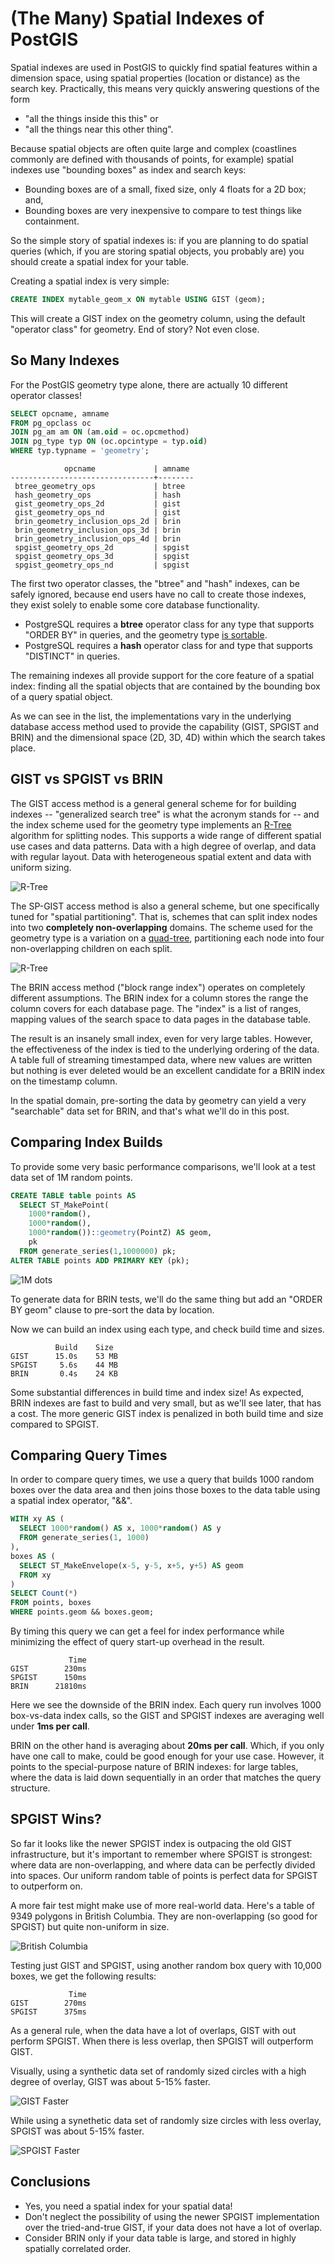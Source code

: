 # (The Many) Spatial Indexes of PostGIS

Spatial indexes are used in PostGIS to quickly find spatial features within a dimension space, using spatial properties (location or distance) as the search key.  Practically, this means very quickly answering questions of the form 

* "all the things inside this this" or
* "all the things near this other thing".

Because spatial objects are often quite large and complex (coastlines commonly are defined with thousands of points, for example) spatial indexes use "bounding boxes" as index and search keys:

* Bounding boxes are of a small, fixed size, only 4 floats for a 2D box; and,
* Bounding boxes are very inexpensive to compare to test things like containment.

So the simple story of spatial indexes is: if you are planning to do spatial queries (which, if you are storing spatial objects, you probably are) you should create a spatial index for your table. 

Creating a spatial index is very simple:

```sql
CREATE INDEX mytable_geom_x ON mytable USING GIST (geom);
```

This will create a GIST index on the geometry column, using the default "operator class" for geometry. End of story? Not even close.

## So Many Indexes

For the PostGIS geometry type alone, there are actually 10 different operator classes!

```sql
SELECT opcname, amname
FROM pg_opclass oc
JOIN pg_am am ON (am.oid = oc.opcmethod)
JOIN pg_type typ ON (oc.opcintype = typ.oid)
WHERE typ.typname = 'geometry';
```

```
            opcname             | amname 
--------------------------------+--------
 btree_geometry_ops             | btree
 hash_geometry_ops              | hash
 gist_geometry_ops_2d           | gist
 gist_geometry_ops_nd           | gist
 brin_geometry_inclusion_ops_2d | brin
 brin_geometry_inclusion_ops_3d | brin
 brin_geometry_inclusion_ops_4d | brin
 spgist_geometry_ops_2d         | spgist
 spgist_geometry_ops_3d         | spgist
 spgist_geometry_ops_nd         | spgist
```

The first two operator classes, the "btree" and "hash" indexes, can be safely ignored, because end users have no call to create those indexes, they exist solely to enable some core database functionality. 

* PostgreSQL requires a **btree** operator class for any type that supports "ORDER BY" in queries, and the geometry type [is sortable](https://blog.crunchydata.com/blog/waiting-for-postgis-3-hilbert-geometry-sorting). 
* PostgreSQL requires a **hash** operator class for and type that supports "DISTINCT" in queries.

The remaining indexes all provide support for the core feature of a spatial index: finding all the spatial objects that are contained by the bounding box of a query spatial object. 

As we can see in the list, the implementations vary in the underlying database access method used to provide the capability (GIST, SPGIST and BRIN) and the dimensional space (2D, 3D, 4D) within which the search takes place.

## GIST vs SPGIST vs BRIN

The GIST access method is a general general scheme for for building indexes -- "generalized search tree" is what the acronym stands for -- and the index scheme used for the geometry type implements an [R-Tree](https://en.wikipedia.org/wiki/R-tree) algorithm for splitting nodes. This supports a wide range of different spatial use cases and data patterns. Data with a high degree of overlap, and data with regular layout. Data with heterogeneous spatial extent and data with uniform sizing.

![R-Tree](img/rtree.png)

The SP-GIST access method is also a general scheme, but one specifically tuned for "spatial partitioning". That is, schemes that can split index nodes into two **completely non-overlapping** domains. The scheme used for the geometry type is a variation on a [quad-tree](https://en.wikipedia.org/wiki/Quadtree), partitioning each node into four non-overlapping children on each split. 

![R-Tree](img/quadtree.png)

The BRIN access method ("block range index") operates on completely different assumptions. The BRIN index for a column stores the range the column covers for each database page. The "index" is a list of ranges, mapping values of the search space to data pages in the database table. 

The result is an insanely small index, even for very large tables. However, the effectiveness of the index is tied to the underlying ordering of the data. A table full of streaming timestamped data, where new values are written but nothing is ever deleted would be an excellent candidate for a BRIN index on the timestamp column. 

In the spatial domain, pre-sorting the data by geometry can yield a very "searchable" data set for BRIN, and that's what we'll do in this post.

## Comparing Index Builds

To provide some very basic performance comparisons, we'll look at a test data set of 1M random points. 

```sql
CREATE TABLE table points AS
  SELECT ST_MakePoint(
    1000*random(), 
    1000*random(), 
    1000*random())::geometry(PointZ) AS geom, 
    pk
  FROM generate_series(1,1000000) pk;
ALTER TABLE points ADD PRIMARY KEY (pk);
```

![1M dots](img/dots.png)

To generate data for BRIN tests, we'll do the same thing but add an "ORDER BY geom" clause to pre-sort the data by location.

Now we can build an index using each type, and check build time and sizes.

```
          Build    Size
GIST      15.0s    53 MB
SPGIST     5.6s    44 MB
BRIN       0.4s    24 KB
```

Some substantial differences in build time and index size! As expected, BRIN indexes are fast to build and very small, but as we'll see later, that has a cost. The more generic GIST index is penalized in both build time and size compared to SPGIST.

## Comparing Query Times

In order to compare query times, we use a query that builds 1000 random boxes over the data area and then joins those boxes to the data table using a spatial index operator, "&&".

```sql
WITH xy AS (
  SELECT 1000*random() AS x, 1000*random() AS y 
  FROM generate_series(1, 1000)
),
boxes AS (
  SELECT ST_MakeEnvelope(x-5, y-5, x+5, y+5) AS geom 
  FROM xy
)
SELECT Count(*)
FROM points, boxes
WHERE points.geom && boxes.geom;
```

By timing this query we can get a feel for index performance while minimizing the effect of query start-up overhead in the result.

```
             Time
GIST        230ms
SPGIST      150ms 
BRIN      21810ms 
```

Here we see the downside of the BRIN index. Each query run involves 1000 box-vs-data index calls, so the GIST and SPGIST indexes are averaging well under **1ms per call**. 

BRIN on the other hand is averaging about **20ms per call**. Which, if you only have one call to make, could be good enough for your use case. However, it points to the special-purpose nature of BRIN indexes: for large tables, where the data is laid down sequentially in an order that matches the query structure.

## SPGIST Wins?

So far it looks like the newer SPGIST index is outpacing the old GIST infrastructure, but it's important to remember where SPGIST is strongest: where data are non-overlapping, and where data can be perfectly divided into spaces. Our uniform random table of points is perfect data for SPGIST to outperform on.

A more fair test might make use of more real-world data. Here's a table of 9349 polygons in British Columbia. They are non-overlapping (so good for SPGIST) but quite non-uniform in size.

![British Columbia](img/bc.png)

Testing just GIST and SPGIST, using another random box query with 10,000 boxes, we get the following results:

```
             Time
GIST        270ms
SPGIST      375ms 
```

As a general rule, when the data have a lot of overlaps, GIST with out perform SPGIST. When there is less overlap, then SPGIST will outperform GIST.

Visually, using a synthetic data set of randomly sized circles with a high degree of overlay, GIST was about 5-15% faster.

![GIST Faster](img/gist_faster.png)

While using a synethetic data set of randomly size circles with less overlay, SPGIST was about 5-15% faster.

![SPGIST Faster](img/spgist_faster.png)

## Conclusions

* Yes, you need a spatial index for your spatial data!
* Don't neglect the possibility of using the newer SPGIST implementation over the tried-and-true GIST, if your data does not have a lot of overlap.
* Consider BRIN only if your data table is large, and stored in highly spatially correlated order.
